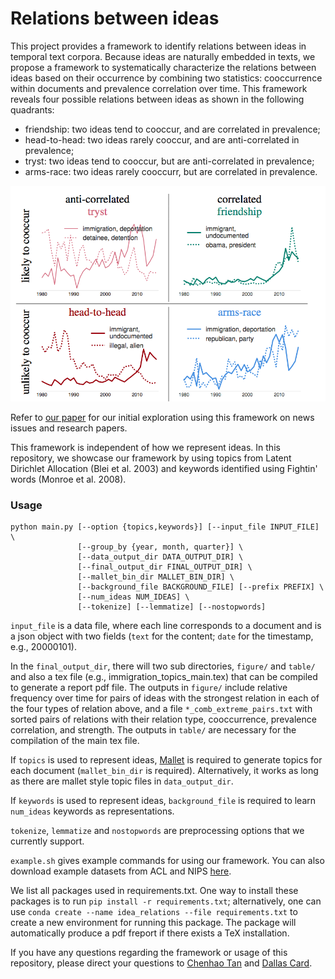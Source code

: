 # Relations between ideas

This project provides a framework to identify relations between ideas in temporal text corpora.
Because ideas are naturally embedded in texts, we propose a framework to systematically characterize the relations between ideas based on their occurrence by combining two statistics: cooccurrence within documents and prevalence correlation over time.
This framework reveals four possible relations between ideas as shown in the following quadrants:
* friendship: two ideas tend to cooccur, and are correlated in prevalence;
* head-to-head: two ideas rarely cooccur, and are anti-correlated in prevalence;
* tryst: two ideas tend to cooccur, but are anti-correlated in prevalence;
* arms-race: two ideas rarely cooccurr, but are correlated in prevalence.

![Example images.](./examples.png)

Refer to [our paper](https://chenhaot.com/pages/idea-relations.html) for our initial exploration using this framework on news issues and research papers.

This framework is independent of how we represent ideas. In this repository, we showcase our framework by using topics from Latent Dirichlet Allocation (Blei et al. 2003) and keywords identified using Fightin' words (Monroe et al. 2008).


### Usage

```
python main.py [--option {topics,keywords}] [--input_file INPUT_FILE] \
               [--group_by {year, month, quarter}] \
               [--data_output_dir DATA_OUTPUT_DIR] \
               [--final_output_dir FINAL_OUTPUT_DIR] \
               [--mallet_bin_dir MALLET_BIN_DIR] \
               [--background_file BACKGROUND_FILE] [--prefix PREFIX] \
               [--num_ideas NUM_IDEAS] \
               [--tokenize] [--lemmatize] [--nostopwords]
```

`input_file` is a data file, where each line corresponds to a document and is a json object with two fields (`text` for the content; `date` for the timestamp, e.g., 20000101).

In the `final_output_dir`, there will two sub directories, `figure/` and `table/` and also a tex file (e.g., immigration\_topics\_main.tex) that can be compiled to generate a report pdf file.
The outputs in `figure/` include relative frequency over time for pairs of ideas with the strongest relation in each of the four types of relation above, and a file `*_comb_extreme_pairs.txt` with sorted pairs of relations with their relation type, cooccurrence, prevalence correlation, and strength.
The outputs in `table/` are necessary for the compilation of the main tex file.

If `topics` is used to represent ideas, [Mallet](http://mallet.cs.umass.edu/) is required to generate topics for each document (`mallet_bin_dir` is required).
Alternatively, it works as long as there are mallet style topic files in `data_output_dir`.

If `keywords` is used to represent ideas, `background_file` is required to learn `num_ideas` keywords as representations.

`tokenize`, `lemmatize` and `nostopwords` are preprocessing options that we currently support.

`example.sh` gives example commands for using our framework. You can also download example datasets from ACL and NIPS [here](https://chenhaot.com/pages/idea-relations.html).

We list all packages used in requirements.txt. 
One way to install these packages is to run `pip install -r requirements.txt`;
alternatively, one can use `conda create --name idea_relations --file requirements.txt` to create a new environment for running this package.
The package will automatically produce a pdf freport if there exists a TeX installation.


If you have any questions regarding the framework or usage of this repository, please direct your questions to [Chenhao Tan](https://chenhaot.com) and [Dallas Card](http://www.cs.cmu.edu/~dcard/).

